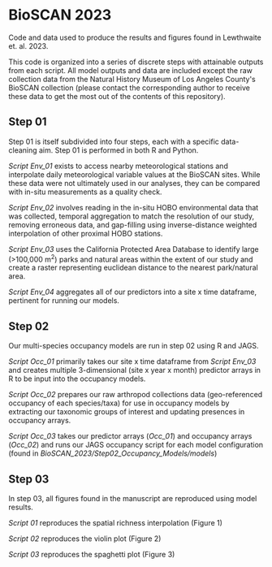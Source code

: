 # BioSCAN 2023
Code and data used to produce the results and figures found in Lewthwaite et. al. 2023.

This code is organized into a series of discrete steps with attainable outputs from each script. All model outputs and data are included except the raw collection data from the Natural History Museum of Los Angeles County's BioSCAN collection (please contact the corresponding author to receive these data to get the most out of the contents of this repository).

## Step 01
Step 01 is itself subdivided into four steps, each with a specific data-cleaning aim. Step 01 is performed in both R and Python.

*Script Env_01* exists to access nearby meteorological stations and interpolate daily meteorological variable values at the BioSCAN sites. While these data were not ultimately used in our analyses, they can be compared with in-situ measurements as a quality check.

*Script Env_02* involves reading in the in-situ HOBO environmental data that was collected, temporal aggregation to match the resolution of our study, removing erroneous data, and gap-filling using inverse-distance weighted interpolation of other proximal HOBO stations.

*Script Env_03* uses the California Protected Area Database to identify large (>100,000 m<sup>2</sup>) parks and natural areas within the extent of our study and create a raster representing euclidean distance to the nearest park/natural area.

*Script Env_04* aggregates all of our predictors into a site x time dataframe, pertinent for running our models.

## Step 02
Our multi-species occupancy models are run in step 02 using R and JAGS. 

*Script Occ_01* primarily takes our site x time dataframe from *Script Env_03* and creates multiple 3-dimensional (site x year x month) predictor arrays in R to be input into the occupancy models.

*Script Occ_02* prepares our raw arthropod collections data (geo-referenced occupancy of each species/taxa) for use in occupancy models by extracting our taxonomic groups of interest and updating presences in occupancy arrays.

*Script Occ_03* takes our predictor arrays (*Occ_01*) and occupancy arrays (*Occ_02*) and runs our JAGS occupancy script for each model configuration (found in *BioSCAN_2023/Step02_Occupancy_Models/models*)

## Step 03
In step 03, all figures found in the manuscript are reproduced using model results.

*Script 01* reproduces the spatial richness interpolation (Figure 1)

*Script 02* reproduces the violin plot (Figure 2)

*Script 03* reproduces the spaghetti plot (Figure 3)
